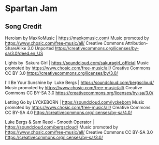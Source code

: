 # Spartan Jam

## Song Credit
Heroism by MaxKoMusic | https://maxkomusic.com/
Music promoted by https://www.chosic.com/free-music/all/
Creative Commons Attribution-ShareAlike 3.0 Unported
https://creativecommons.org/licenses/by-sa/3.0/deed.en_US

Lights by  Sakura Girl | https://soundcloud.com/sakuragirl_official
Music promoted by https://www.chosic.com/free-music/all/
Creative Commons CC BY 3.0
https://creativecommons.org/licenses/by/3.0/

I´ll Be Your Sunshine by  Luke Bergs | https://soundcloud.com/bergscloud/
Music promoted by https://www.chosic.com/free-music/all/
Creative Commons CC BY-SA 3.0
https://creativecommons.org/licenses/by-sa/3.0/

Letting Go by LYCKEBORN | https://soundcloud.com/lyckeborn
Music promoted by https://www.chosic.com/free-music/all/
Creative Commons CC BY-SA 4.0
https://creativecommons.org/licenses/by-sa/4.0/

Luke Bergs & Sam Reed - Smooth Operator | https://soundcloud.com/bergscloud/
Music promoted by https://www.chosic.com/free-music/all/
Creative Commons CC BY-SA 3.0
https://creativecommons.org/licenses/by-sa/3.0/
